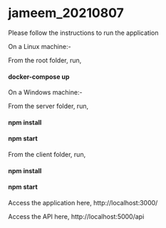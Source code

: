 # jameem_20210807

Please follow the instructions to run the application

On a Linux machine:-

From the root folder, run,

#### docker-compose up

On a Windows machine:-

From the server folder, run,

#### npm install

#### npm start

From the client folder, run,

#### npm install

#### npm start

Access the application here, http://localhost:3000/

Access the API here, http://localhost:5000/api
